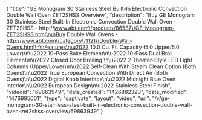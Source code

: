 {
    "title": "GE Monogram 30 Stainless Steel Built-In Electronic Convection Double Wall Oven ZET2SHSS Overview",
    "description": "Buy GE Monogram 30 Stainless Steel Built-In Electronic Convection Double Wall Oven - ZET2SHSS - http:\/\/www.abt.com\/product\/86587\/GE-Monogram-ZET2SHSS.html\n\nBuy Double Wall Ovens - http:\/\/www.abt.com\/category\/1121\/Double-Wall-Ovens.html\n\nFeatures\n\u2022 10.0 Cu. Ft. Capacity (5.0 Upper\/5.0 Lower)\n\u2022 10-Pass Bake Element\n\u2022 10-Pass Dual Broil Element\n\u2022 Closed Door Broiling \n\u2022 2 Theater-Style LED Light Columns (Upper\/Lower)\n\u2022 Self-Clean With Steam Clean Option (Both Ovens)\n\u2022 True European Convection With Direct Air (Both Ovens)\n\u2022 Digital Knob Interface\n\u2022 Midnight Blue Oven Interior\n\u2022 European Design\n\u2022 Stainless Steel Finish",
    "videoid": "69863949",
    "date_created": "1426882320",
    "date_modified": "1476995001",
    "type": "captivate",
    "layout": "video",
    "url": "\/v\/ge-monogram-30-stainless-steel-built-in-electronic-convection-double-wall-oven-zet2shss-overview\/69863949"
}